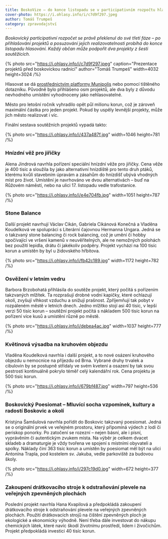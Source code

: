 ```yaml
---
title: BoskoVize – do konce listopadu se v participativním rozpočtu hlasuje pro šest soutěžících projektů
cover-photo: https://i.ohlasy.info/i/c7d9f297.jpeg
author: Tomáš Trumpeš
category: zpravodajství
---
```


*Boskovický participativní rozpočet se právě překlenul do své třetí fáze – po přihlašování projektů a posuzování jejich realizovatelnosti probíhá do konce listopadu hlasování. Každý občan může podpořit dva projekty z šesti soutěžících.*

{% photo src="https://i.ohlasy.info/i/c7d9f297.jpeg" caption="Prezentace projektů před boskovickou radnicí" author="Tomáš Trumpeš" width=4032 height=3024 /%}

Hlasovat se dá [prostřednictvím platformy Munipolis](https://www.munipolis.cz/app/anketa/otazky/hv68abOB) nebo pomocí tištěného dotazníku. Původně bylo přihlášeno osm projektů, ale dva byly z důvodu nevhodného umístění vyhodnoceny jako nehlasovatelné.

Město pro letošní ročník vyhradilo opět půl milionu korun, což je zároveň maximální částka pro jeden projekt. Pokud by uspěly levnější projekty, může jich město realizovat i víc.

Finální sestava soutěžních projektů vypadá takto:

{% photo src="https://i.ohlasy.info/i/437a487f.jpg" width=1046 height=781 /%}

### Hnízdní věž pro jiřičky

Alena Jindrová navrhla pořízení speciální hnízdní věže pro jiřičky. Cena věže je 400 tisíc a sloužila by jako alternativní hnízdiště pro tento druh ptáků, kterému kvůli stavebním úpravám a zásahům do hnízdišť ubývá vhodných míst pro život. Umístění je navrhováno ve dvou alternativách – buď na Růžovém náměstí, nebo na ulici 17\. listopadu vedle trafostanice.

{% photo src="https://i.ohlasy.info/i/e4e704fb.jpg" width=1051 height=787 /%}

### Stone Balance

Další projekt navrhují Václav Cikán, Gabriela Cikánová Konečná a Vladěna Koudelková ve spolupráci s Literární čajovnou Hermanna Ungara. Jedná se o takzvaný stone balancing či rock balancing, což je umění či hobby spočívající ve vršení kamenů v neuvěřitelných, ale ne nemožných polohách bez použití lepidla, drátu či jakékoliv podpěry. Projekt vychází na 100 tisíc korun a umístěn by byl u židovského hřbitova.

{% photo src="https://i.ohlasy.info/i/fb42c189.jpg" width=1172 height=782 /%}

### Osvěžení v letním vedru

Barbora Brzobohatá přihlásila do soutěže projekt, který počítá s pořízením takzvaných mlžítek. Ta rozprašují drobné vodní kapičky, které ochlazují okolí, zvyšují vlhkost vzduchu a snižují prašnost. Zpříjemňují tak pobyt v rozpáleném městě v letních dnech. Jedno mlžítko stojí asi 40 tisíc, v lepší verzi 50 tisíc korun – soutěžní projekt počítá s nákladem 500 tisíc korun na pořízení více kusů a umístění různě po městě.

{% photo src="https://i.ohlasy.info/i/debea4ac.jpg" width=1037 height=777 /%}

### Květinová výsadba na kruhovém objezdu

Vladěna Koudelková navrhla i další projekt, a to nové osázení kruhového objezdu u nemocnice na příjezdu od Brna. Vybrané druhy trvalek a cibulovin by se postupně střídaly ve svém kvetení a osazení by tak svou pestrostí kontinuálně pokrylo téměř celý kalendářní rok. Cena projektu je 500 tisíc korun.

{% photo src="https://i.ohlasy.info/i/679bf487.jpg" width=797 height=536 /%}

### Boskovický Poesiomat – Mluvící socha vzpomínek, kultury a radostí Boskovic a okolí

Kristýna Šamšulová navrhla pořídit do Boskovic takzvaný poesiomat. Jedná se o originální prvek ve veřejném prostoru, který připomíná výdech z lodi či periskop ponorky. Po zatočení se rozezní – nejen básní, ale i písní, vyprávěním či autentickým zvukem místa. Na výběr je celkem dvacet skladeb a dramaturgie je vždy tvořena ve spojení s místními obyvateli a spolky. Náklady činí 363 tisíc korun a umístěn by poesiomat měl být na ulici Antonína Trapla, pod kostelem sv. Jakuba, vedle parkoviště za budovou školy.

{% photo src="https://i.ohlasy.info/i/297c19d0.jpg" width=672 height=377 /%}

### Zakoupení drátkovacího stroje k odstraňování plevele na veřejných zpevněných plochách

Poslední projekt navrhla Hana Kvapilová a předpokládá zakoupení drátkovacího stroje k odstraňování plevele na veřejných zpevněných plochách. Použití drátkovacích strojů na čištění zpevněných ploch je ekologické a ekonomicky výhodně. Není třeba dále investovat do nákupu chemických látek, které navíc škodí životnímu prostředí, lidem i živočichům. Projekt předpokládá investici 40 tisíc korun.